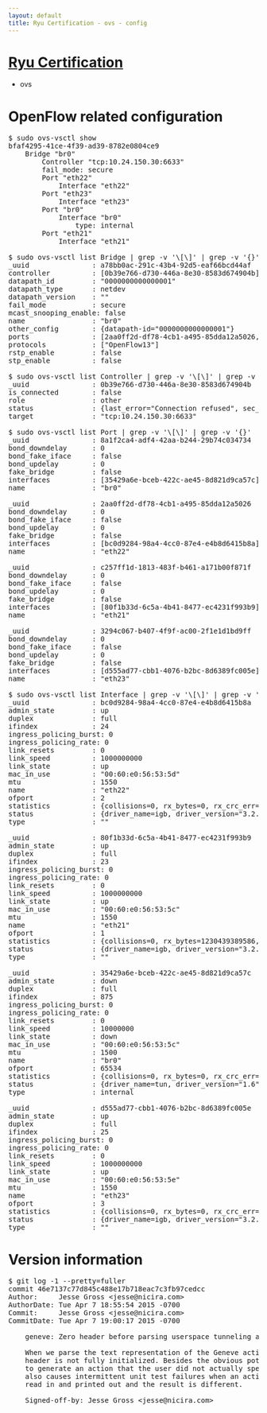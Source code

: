```yaml
---
layout: default
title: Ryu Certification - ovs - config
---
```

# [Ryu Certification](http://osrg.github.io/ryu/certification.html)
* ovs 

# OpenFlow related configuration
<pre>
$ sudo ovs-vsctl show
bfaf4295-41ce-4f39-ad39-8782e0804ce9
    Bridge "br0"
        Controller "tcp:10.24.150.30:6633"
        fail_mode: secure
        Port "eth22"
            Interface "eth22"
        Port "eth23"
            Interface "eth23"
        Port "br0"
            Interface "br0"
                type: internal
        Port "eth21"
            Interface "eth21"

$ sudo ovs-vsctl list Bridge | grep -v '\[\]' | grep -v '{}'
_uuid               : a78bb0ac-291c-43b4-92d5-eaf66bcd44af
controller          : [0b39e766-d730-446a-8e30-8583d674904b]
datapath_id         : "0000000000000001"
datapath_type       : netdev
datapath_version    : "<built-in>"
fail_mode           : secure
mcast_snooping_enable: false
name                : "br0"
other_config        : {datapath-id="0000000000000001"}
ports               : [2aa0ff2d-df78-4cb1-a495-85dda12a5026, 3294c067-b407-4f9f-ac00-2f1e1d1bd9ff, 8a1f2ca4-adf4-42aa-b244-29b74c034734, c257ff1d-1813-483f-b461-a171b00f871f]
protocols           : ["OpenFlow13"]
rstp_enable         : false
stp_enable          : false

$ sudo ovs-vsctl list Controller | grep -v '\[\]' | grep -v '{}'
_uuid               : 0b39e766-d730-446a-8e30-8583d674904b
is_connected        : false
role                : other
status              : {last_error="Connection refused", sec_since_connect="657", sec_since_disconnect="3", state=BACKOFF}
target              : "tcp:10.24.150.30:6633"

$ sudo ovs-vsctl list Port | grep -v '\[\]' | grep -v '{}'
_uuid               : 8a1f2ca4-adf4-42aa-b244-29b74c034734
bond_downdelay      : 0
bond_fake_iface     : false
bond_updelay        : 0
fake_bridge         : false
interfaces          : [35429a6e-bceb-422c-ae45-8d821d9ca57c]
name                : "br0"

_uuid               : 2aa0ff2d-df78-4cb1-a495-85dda12a5026
bond_downdelay      : 0
bond_fake_iface     : false
bond_updelay        : 0
fake_bridge         : false
interfaces          : [bc0d9284-98a4-4cc0-87e4-e4b8d6415b8a]
name                : "eth22"

_uuid               : c257ff1d-1813-483f-b461-a171b00f871f
bond_downdelay      : 0
bond_fake_iface     : false
bond_updelay        : 0
fake_bridge         : false
interfaces          : [80f1b33d-6c5a-4b41-8477-ec4231f993b9]
name                : "eth21"

_uuid               : 3294c067-b407-4f9f-ac00-2f1e1d1bd9ff
bond_downdelay      : 0
bond_fake_iface     : false
bond_updelay        : 0
fake_bridge         : false
interfaces          : [d555ad77-cbb1-4076-b2bc-8d6389fc005e]
name                : "eth23"

$ sudo ovs-vsctl list Interface | grep -v '\[\]' | grep -v '{}'
_uuid               : bc0d9284-98a4-4cc0-87e4-e4b8d6415b8a
admin_state         : up
duplex              : full
ifindex             : 24
ingress_policing_burst: 0
ingress_policing_rate: 0
link_resets         : 0
link_speed          : 1000000000
link_state          : up
mac_in_use          : "00:60:e0:56:53:5d"
mtu                 : 1550
name                : "eth22"
ofport              : 2
statistics          : {collisions=0, rx_bytes=0, rx_crc_err=0, rx_dropped=0, rx_errors=0, rx_frame_err=0, rx_over_err=0, rx_packets=0, tx_bytes=629627804528, tx_dropped=0, tx_errors=0, tx_packets=419912673}
status              : {driver_name=igb, driver_version="3.2.10-k", firmware_version="2.10-9"}
type                : ""

_uuid               : 80f1b33d-6c5a-4b41-8477-ec4231f993b9
admin_state         : up
duplex              : full
ifindex             : 23
ingress_policing_burst: 0
ingress_policing_rate: 0
link_resets         : 0
link_speed          : 1000000000
link_state          : up
mac_in_use          : "00:60:e0:56:53:5c"
mtu                 : 1550
name                : "eth21"
ofport              : 1
statistics          : {collisions=0, rx_bytes=1230439389586, rx_crc_err=0, rx_dropped=0, rx_errors=0, rx_frame_err=0, rx_over_err=0, rx_packets=820658811, tx_bytes=0, tx_dropped=0, tx_errors=0, tx_packets=0}
status              : {driver_name=igb, driver_version="3.2.10-k", firmware_version="2.10-9"}
type                : ""

_uuid               : 35429a6e-bceb-422c-ae45-8d821d9ca57c
admin_state         : down
duplex              : full
ifindex             : 875
ingress_policing_burst: 0
ingress_policing_rate: 0
link_resets         : 0
link_speed          : 10000000
link_state          : down
mac_in_use          : "00:60:e0:56:53:5c"
mtu                 : 1500
name                : "br0"
ofport              : 65534
statistics          : {collisions=0, rx_bytes=0, rx_crc_err=0, rx_dropped=0, rx_errors=0, rx_frame_err=0, rx_over_err=0, rx_packets=0, tx_bytes=0, tx_dropped=0, tx_errors=0, tx_packets=0}
status              : {driver_name=tun, driver_version="1.6", firmware_version="N/A"}
type                : internal

_uuid               : d555ad77-cbb1-4076-b2bc-8d6389fc005e
admin_state         : up
duplex              : full
ifindex             : 25
ingress_policing_burst: 0
ingress_policing_rate: 0
link_resets         : 0
link_speed          : 1000000000
link_state          : up
mac_in_use          : "00:60:e0:56:53:5e"
mtu                 : 1550
name                : "eth23"
ofport              : 3
statistics          : {collisions=0, rx_bytes=0, rx_crc_err=0, rx_dropped=0, rx_errors=0, rx_frame_err=0, rx_over_err=0, rx_packets=0, tx_bytes=40055503500, tx_dropped=0, tx_errors=0, tx_packets=26703669}
status              : {driver_name=igb, driver_version="3.2.10-k", firmware_version="2.10-9"}
type                : ""
</pre>

# Version information
<pre>
$ git log -1 --pretty=fuller
commit 46e7137c77d845c488e17b718eac7c3fb97cedcc
Author:     Jesse Gross &lt;jesse@nicira.com&gt;
AuthorDate: Tue Apr 7 18:55:54 2015 -0700
Commit:     Jesse Gross &lt;jesse@nicira.com&gt;
CommitDate: Tue Apr 7 19:00:17 2015 -0700

    geneve: Zero header before parsing userspace tunneling action.
    
    When we parse the text representation of the Geneve action the
    header is not fully initialized. Besides the obvious potential
    to generate an action that the user did not actually specify, this
    also causes intermittent unit test failures when an action is
    read in and printed out and the result is different.
    
    Signed-off-by: Jesse Gross &lt;jesse@nicira.com&gt;
</pre>
